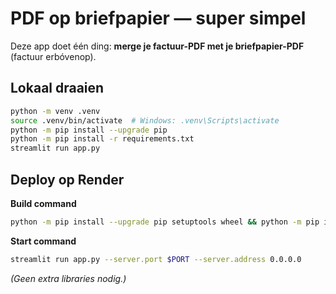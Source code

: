 # PDF op briefpapier — super simpel

Deze app doet één ding: **merge je factuur-PDF met je briefpapier-PDF** (factuur erbóvenop).

## Lokaal draaien
```bash
python -m venv .venv
source .venv/bin/activate  # Windows: .venv\Scripts\activate
python -m pip install --upgrade pip
python -m pip install -r requirements.txt
streamlit run app.py
```

## Deploy op Render
**Build command**
```bash
python -m pip install --upgrade pip setuptools wheel && python -m pip install --only-binary=:all: pypdf && python -m pip install -r requirements.txt
```

**Start command**
```bash
streamlit run app.py --server.port $PORT --server.address 0.0.0.0
```

*(Geen extra libraries nodig.)*

